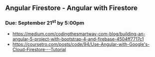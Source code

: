 ## Angular Firestore - Angular with Firestore
### Due: September 21<sup>st</sup> by 5:00pm



- https://medium.com/codingthesmartway-com-blog/building-an-angular-5-project-with-bootstrap-4-and-firebase-4504ff7717c1
- https://coursetro.com/posts/code/94/Use-Angular-with-Google's-Cloud-Firestore---Tutorial